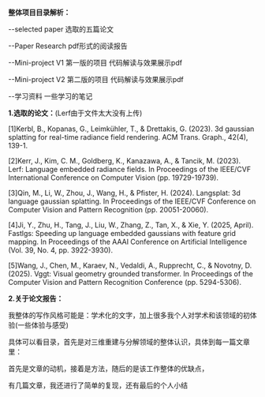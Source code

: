 **整体项目目录解析：**

--selected paper 选取的五篇论文

--Paper Research pdf形式的阅读报告

--Mini-project V1 第一版的项目 代码解读与效果展示pdf

--Mini-project V2 第二版的项目 代码解读与效果展示pdf

--学习资料 一些学习的笔记

**1.选取的论文：**(Lerf由于文件太大没有上传)

[1]Kerbl, B., Kopanas, G., Leimkühler, T., & Drettakis, G. (2023). 3d gaussian splatting for  real-time radiance field rendering. ACM Trans. Graph., 42(4), 139-1.

[2]Kerr, J., Kim, C. M., Goldberg, K., Kanazawa, A., & Tancik, M. (2023). Lerf: Language  embedded radiance fields. In Proceedings of the IEEE/CVF International Conference on  Computer Vision (pp. 19729-19739). 

[3]Qin, M., Li, W., Zhou, J., Wang, H., & Pfister, H. (2024). Langsplat: 3d language gaussian  splatting. In Proceedings of the IEEE/CVF Conference on Computer Vision and Pattern  Recognition (pp. 20051-20060).

[4]Ji, Y., Zhu, H., Tang, J., Liu, W., Zhang, Z., Tan, X., & Xie, Y. (2025, April). Fastlgs: Speeding  up language embedded gaussians with feature grid mapping. In Proceedings of the AAAI  Conference on Artificial Intelligence (Vol. 39, No. 4, pp. 3922-3930).

[5]Wang, J., Chen, M., Karaev, N., Vedaldi, A., Rupprecht, C., & Novotny, D. (2025). Vggt:  Visual geometry grounded transformer. In Proceedings of the Computer Vision and Pattern  Recognition Conference (pp. 5294-5306).

**2.关于论文报告：**

我整体的写作风格可能是：学术化的文字，加上很多我个人对学术和该领域的初体验(一些体验与感受)

具体可以看目录，首先是对三维重建与分解领域的整体认识，具体到每一篇文章里：

首先是文章的动机，接着是方法，随后的是该工作整体的优缺点，

有几篇文章，我还进行了简单的复现，还有最后的个人小结
